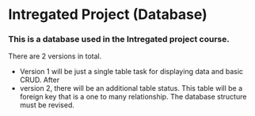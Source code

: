 # Intregated Project (Database)

### This is a database used in the Intregated project course.

There are 2 versions in total. 
- Version 1 will be just a single table task for displaying data and basic CRUD. After
- version 2, there will be an additional table status. This table will be a foreign key that is a one to many relationship. The database structure must be revised.
